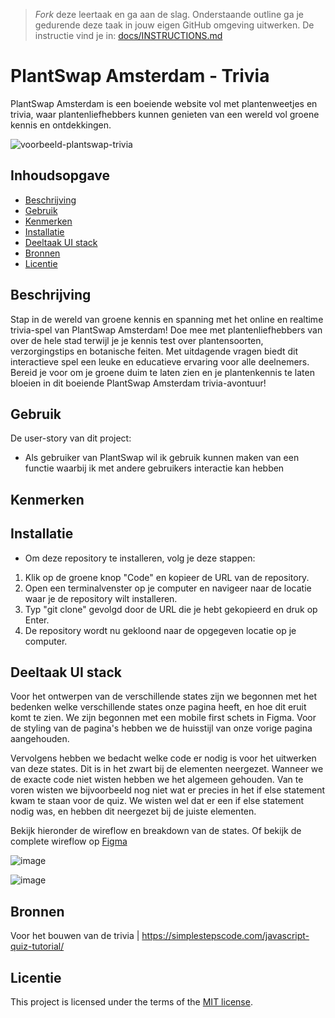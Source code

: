 > _Fork_ deze leertaak en ga aan de slag. Onderstaande outline ga je gedurende deze taak in jouw eigen GitHub omgeving uitwerken. De instructie vind je in: [docs/INSTRUCTIONS.md](docs/INSTRUCTIONS.md)

# PlantSwap Amsterdam - Trivia

PlantSwap Amsterdam is een boeiende website vol met plantenweetjes en trivia, waar plantenliefhebbers kunnen genieten van een wereld vol groene kennis en ontdekkingen.

![voorbeeld-plantswap-trivia](https://github.com/Demivdm/PlantSwap-connecting-people-realtime-web-app/assets/112861375/6838f28f-2d41-449b-904d-bcf1c97ff892)

## Inhoudsopgave

  * [Beschrijving](#beschrijving)
  * [Gebruik](#gebruik)
  * [Kenmerken](#kenmerken)
  * [Installatie](#installatie)
  * [Deeltaak UI stack](#deeltaak-ui-stack)
  * [Bronnen](#bronnen)
  * [Licentie](#licentie)

## Beschrijving

Stap in de wereld van groene kennis en spanning met het online en realtime trivia-spel van PlantSwap Amsterdam! Doe mee met plantenliefhebbers van over de hele stad terwijl je je kennis test over plantensoorten, verzorgingstips en botanische feiten. Met uitdagende vragen biedt dit interactieve spel een leuke en educatieve ervaring voor alle deelnemers. Bereid je voor om je groene duim te laten zien en je plantenkennis te laten bloeien in dit boeiende PlantSwap Amsterdam trivia-avontuur!

## Gebruik

De user-story van dit project: 
* Als gebruiker van PlantSwap wil ik gebruik kunnen maken van een functie waarbij ik met andere gebruikers interactie kan hebben

## Kenmerken
<!-- Bij Kenmerken staat welke technieken zijn gebruikt en hoe. Wat is de HTML structuur? Wat zijn de belangrijkste dingen in CSS? Wat is er met JS gedaan en hoe? Misschien heb je iets met NodeJS gedaan, of heb je een framwork of library gebruikt? -->

## Installatie
* Om deze repository te installeren, volg je deze stappen:

1. Klik op de groene knop "Code" en kopieer de URL van de repository.
2. Open een terminalvenster op je computer en navigeer naar de locatie waar je de repository wilt installeren.
3. Typ "git clone" gevolgd door de URL die je hebt gekopieerd en druk op Enter.
4. De repository wordt nu gekloond naar de opgegeven locatie op je computer.

## Deeltaak UI stack

Voor het ontwerpen van de verschillende states zijn we begonnen met het bedenken welke verschillende states onze pagina heeft, en hoe dit eruit komt te zien. We zijn begonnen met een mobile first schets in Figma. Voor de styling van de pagina's hebben we de huisstijl van onze vorige pagina aangehouden.

Vervolgens hebben we bedacht welke code er nodig is voor het uitwerken van deze states. Dit is in het zwart bij de elementen neergezet. Wanneer we de exacte code niet wisten hebben we het algemeen gehouden. Van te voren wisten we bijvoorbeeld nog niet wat er precies in het if else statement kwam te staan voor de quiz. We wisten wel dat er een if else statement nodig was, en hebben dit neergezet bij de juiste elementen.

Bekijk hieronder de wireflow en breakdown van de states. Of bekijk de complete wireflow op [Figma](https://www.figma.com/file/YlD0xRxNIgmcZhlerllaa9/Plant-trivia?type=design&node-id=0-1&t=TKWmSX90XHmPi0Er-0)

![image](https://github.com/Demivdm/PlantSwap-connecting-people-realtime-web-app/assets/112861166/baff9460-c058-4e4a-a924-ef071ebfdd5a)

![image](https://github.com/Demivdm/PlantSwap-connecting-people-realtime-web-app/assets/112861166/e04db27b-9ffb-440f-b962-a733e0dc5b13)

## Bronnen

Voor het bouwen van de trivia | https://simplestepscode.com/javascript-quiz-tutorial/

## Licentie

This project is licensed under the terms of the [MIT license](./LICENSE).
